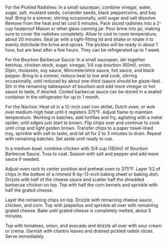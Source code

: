 For the Pickled Radishes: In a small saucepan, combine vinegar, water, sugar, salt, mustard seeds, coriander seeds, black peppercorns, and bay leaf. Bring to a simmer, stirring occasionally, until sugar and salt dissolve. Remove from the heat and let cool 5 minutes. Pack sliced radishes into a 2-cup heatproof Mason or other glass canning jar. Pour brine into jar, making sure to cover the radishes completely. Allow to cool to room temperature, about 20 minutes. Seal jar with a tight-fitting lid and shake or rotate it to evenly distribute the brine and spices. The pickles will be ready in about 1 hour, but are best after a few hours. They can be refrigerated up to 1 week.

For the Bourbon Barbecue Sauce: In a small saucepan, stir together ketchup, chicken stock, sugar, vinegar, 1/4 cup bourbon (60ml), onion, Dijon, molasses, soy sauce, Worcestershire sauce, hot sauce, and black pepper. Bring to a simmer, reduce heat to low and cook, stirring occasionally, until reduced by about one-third (sauce should be glaze-like). Stir in the remaining tablespoon of bourbon and add more vinegar or hot sauce to taste, if desired. Cooled barbecue sauce can be stored in a sealed container in the refrigerator for up to 1 month.

For the Nachos: Heat oil in a 12-inch cast iron skillet, Dutch oven, or wok over medium-high heat until it registers 375°F. Adjust flame to maintain temperature. Working in batches, add tortillas and fry, agitating with a metal spider, until edges just start to brown. Flip chips over and continue to cook until crisp and light golden brown. Transfer chips to a paper towel-lined tray, sprinkle with salt to taste, and let sit for 2 to 3 minutes to drain. Repeat with remaining batches. Set aside until ready to use.

In a medium bowl, combine chicken with 3/4 cup (180ml) of Bourbon Barbecue Sauce. Toss to coat. Season with salt and pepper and add more sauce if needed.

Adjust oven rack to center position and preheat oven to 375°F.
Layer 1/2 of chips in the bottom of a rimmed 9-by-13-inch baking sheet or baking dish. Drizzle with half of the cheese sauce and scatter half the shredded barbecue chicken on top. Top with half the corn kernels and sprinkle with half the grated cheese.

Layer the remaining chips on top. Drizzle with remaining cheese sauce, chicken, and corn. Top with jalapeños and sprinkle all over with remaining grated cheese. Bake until grated cheese is completely melted, about 5 minutes.

Top with tomatoes, onion, and avocado and drizzle all over with sour cream or crema. Garnish with cilantro leaves and drained pickled radish slices. Serve immediately.
